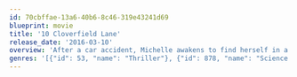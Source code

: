 ```yaml
---
id: 70cbffae-13a6-40b6-8c46-319e43241d69
blueprint: movie
title: '10 Cloverfield Lane'
release_date: '2016-03-10'
overview: 'After a car accident, Michelle awakens to find herself in a mysterious bunker with two men named Howard and Emmett. Howard offers her a pair of crutches to help her remain mobile with her leg injury sustained from the car crash and tells her to "get good on those" before leaving the bunker. She has been given the information that there has been an alien attack and the outside world is poisoned. However, Howard and Emmett''s intentions soon become questionable and Michelle is faced with a question: Is it better in here or out there?'
genres: '[{"id": 53, "name": "Thriller"}, {"id": 878, "name": "Science Fiction"}, {"id": 18, "name": "Drama"}]'
---
```

